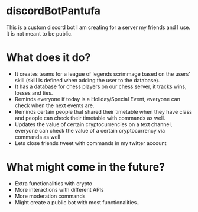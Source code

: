 # discordBotPantufa
This is a custom discord bot I am creating for a server my friends and I use. It is not meant to be public.

# What does it do?

- It creates teams for a league of legends scrimmage based on the users' skill (skill is defined when adding the user to the database).
- It has a database for chess players on our chess server, it tracks wins, losses and ties.
- Reminds everyone if today is a Holiday/Special Event, everyone can check when the next events are.
- Reminds certain people that shared their timetable when they have class and people can check their timetable with commands as well.
- Updates the value of certain cryptocurrencies on a text channel, everyone can check the value of a certain cryptocurrency via commands as well
- Lets close friends tweet with commands in my twitter account


# What might come in the future?

- Extra functionalities with crypto
- More interactions with different APIs
- More moderation commands
- Might create a public bot with most functionalities..
